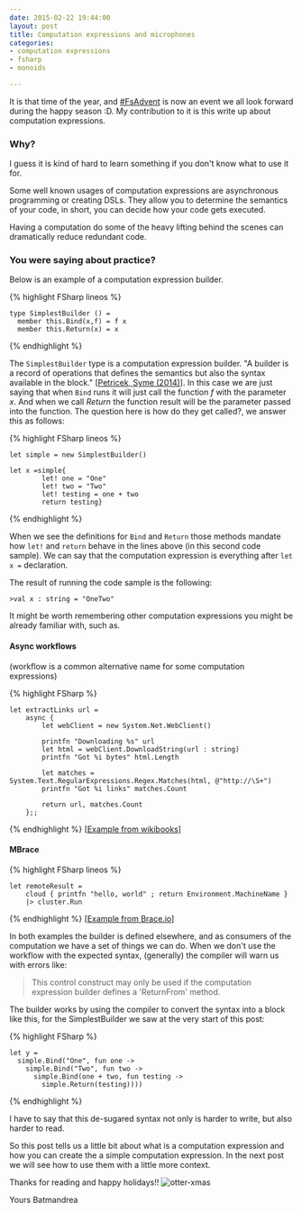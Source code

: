 ```yaml
---
date: 2015-02-22 19:44:00
layout: post
title: Computation expressions and microphones
categories:
- computation expressions
- fsharp
- monoids

---
```


It is that time of the year, and [#FsAdvent](https://sergeytihon.wordpress.com/tag/fsadvent/) is now an event we all look forward during the happy season :D. My contribution to it is this write up about computation expressions.


### Why?
I guess it is kind of hard to learn something if you don't know what to use it for.

Some well known usages of computation expressions are asynchronous programming or creating DSLs.
They allow you to determine the semantics of your code, in short, you can decide how your code gets
executed.

Having a computation do some of the heavy lifting behind the scenes can
dramatically reduce redundant code.


### You were saying about practice?

Below is an example of a computation expression builder.  

{% highlight FSharp  lineos %}

    type SimplestBuilder () =
      member this.Bind(x,f) = f x          
      member this.Return(x) = x

{% endhighlight %}

The `SimplestBuilder` type is a computation expression builder. "A builder is a record of operations that defines the semantics but also the syntax available in the block." [[Petricek, Syme (2014)](http://tomasp.net/academic/papers/computation-zoo/computation-zoo.pdf)]. In this case we are just saying that when `Bind` runs it will just call the function *f* with the parameter *x*. And when we call *Return* the function result will be the parameter passed into the function. The question here is how do they get called?, we answer this as follows:


{% highlight FSharp  lineos %}

    let simple = new SimplestBuilder()

    let x =simple{
            let! one = "One"
            let! two = "Two"
            let! testing = one + two
            return testing}

{% endhighlight %}

When we see the definitions for `Bind` and `Return` those methods mandate how `let!` and `return` behave in the lines above (in this second code sample).
We can say that the computation expression is everything after `let x =` declaration.

The result of running the code sample is the following:

    >val x : string = "OneTwo"

It might be worth remembering other computation expressions you might be already familiar with, such as.

#### Async workflows
(workflow is a common alternative name for some computation expressions)

{% highlight FSharp %}

    let extractLinks url =
        async {
            let webClient = new System.Net.WebClient()

            printfn "Downloading %s" url
            let html = webClient.DownloadString(url : string)
            printfn "Got %i bytes" html.Length

            let matches = System.Text.RegularExpressions.Regex.Matches(html, @"http://\S+")
            printfn "Got %i links" matches.Count

            return url, matches.Count
        };;

{% endhighlight %}
[[Example from wikibooks](https://en.wikibooks.org/wiki/F_Sharp_Programming/Async_Workflows)]

#### MBrace

{% highlight FSharp  lineos %}

    let remoteResult =
        cloud { printfn "hello, world" ; return Environment.MachineName }
        |> cluster.Run

{% endhighlight %}
[[Example from Brace.io](https://github.com/mbraceproject/MBrace.StarterKit/blob/master/HandsOnTutorial/1-hello-world.fsx)]

In both examples the builder is defined elsewhere, and as consumers of the computation we have a set of things we can do. When we don't use the workflow with the expected syntax, (generally) the compiler will warn us with errors like:

> This control construct may only be used if the computation expression builder defines a 'ReturnFrom' method.

The builder works by using the compiler to convert the syntax into a block like this, for the SimplestBuilder we saw at the very start of this post:

{% highlight FSharp %}

    let y =
      simple.Bind("One", fun one ->
        simple.Bind("Two", fun two ->
          simple.Bind(one + two, fun testing ->
            simple.Return(testing))))

{% endhighlight %}

I have to say that this de-sugared syntax not only is harder to write, but also harder to read.

So this post tells us a little bit about what is a computation expression and how you can create the a simple computation expression. In the next post we will see how to use them with a little more context.

Thanks for reading and happy holidays!!
![otter-xmas](https://s-media-cache-ak0.pinimg.com/236x/22/5d/fc/225dfc73941c511e67f628bf63bc6ac4.jpg)

Yours Batmandrea
